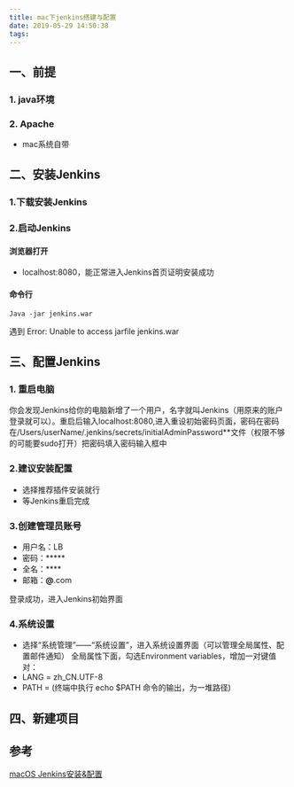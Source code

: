 ```yaml
---
title: mac下jenkins搭建与配置
date: 2019-05-29 14:50:38
tags:
---
```


## 一、前提

### 1. java环境

### 2. Apache
* mac系统自带

<!--more--->

## 二、安装Jenkins

### 1.下载安装Jenkins

### 2.启动Jenkins

#### 浏览器打开
*  localhost:8080，能正常进入Jenkins首页证明安装成功

#### 命令行

```
Java -jar jenkins.war
```

遇到
Error: Unable to access jarfile jenkins.war

## 三、配置Jenkins

### 1. 重启电脑
你会发现Jenkins给你的电脑新增了一个用户，名字就叫Jenkins（用原来的账户登录就可以）。重启后输入localhost:8080,进入重设初始密码页面，密码在密码在/Users/userName/.jenkins/secrets/initialAdminPassword**文件（权限不够的可能要sudo打开）把密码填入密码输入框中


### 2.建议安装配置
* 选择推荐插件安装就行
* 等Jenkins重启完成

### 3.创建管理员账号
* 用户名：LB
* 密码：*****
* 全名：****
* 邮箱：****@****.com

登录成功，进入Jenkins初始界面


### 4.系统设置
* 选择“系统管理”——“系统设置”，进入系统设置界面（可以管理全局属性、配置邮件通知）
全局属性下面，勾选Environment variables，增加一对键值对：
* LANG = zh_CN.UTF-8
* PATH = (终端中执行 echo $PATH 命令的输出，为一堆路径)


## 四、新建项目

### 


## 参考

[macOS Jenkins安装&配置](https://www.jianshu.com/p/9dc3b45fbbec)